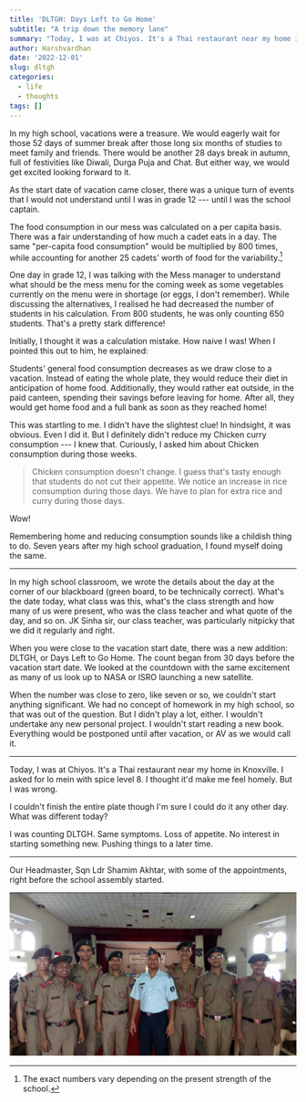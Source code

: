 ```yaml
---
title: 'DLTGH: Days Left to Go Home'
subtitle: "A trip down the memory lane"
summary: "Today, I was at Chiyos. It's a Thai restaurant near my home in Knoxville. I asked for lo mein with spice level 8. I thought it'd make me feel homely. But I was wrong."
author: Harshvardhan
date: '2022-12-01'
slug: dltgh
categories:
  - life
  - thoughts
tags: []
---
```


In my high school, vacations were a treasure. We would eagerly wait for those 52 days of summer break after those long six months of studies to meet family and friends. There would be another 28 days break in autumn, full of festivities like Diwali, Durga Puja and Chat. But either way, we would get excited looking forward to it.

As the start date of vacation came closer, there was a unique turn of events that I would not understand until I was in grade 12 --- until I was the school captain.

The food consumption in our mess was calculated on a per capita basis. There was a fair understanding of how much a cadet eats in a day. The same "per-capita food consumption" would be multiplied by 800 times, while accounting for another 25 cadets' worth of food for the variability.[^1]

[^1]: The exact numbers vary depending on the present strength of the school.

One day in grade 12, I was talking with the Mess manager to understand what should be the mess menu for the coming week as some vegetables currently on the menu were in shortage (or eggs, I don't remember). While discussing the alternatives, I realised he had decreased the number of students in his calculation. From 800 students, he was only counting 650 students. That's a pretty stark difference!

Initially, I thought it was a calculation mistake. How naive I was! When I pointed this out to him, he explained:

Students' general food consumption decreases as we draw close to a vacation. Instead of eating the whole plate, they would reduce their diet in anticipation of home food. Additionally, they would rather eat outside, in the paid canteen, spending their savings before leaving for home. After all, they would get home food and a full bank as soon as they reached home!

This was startling to me. I didn't have the slightest clue! In hindsight, it was obvious. Even I did it. But I definitely didn't reduce my Chicken curry consumption --- I knew that. Curiously, I asked him about Chicken consumption during those weeks.

> Chicken consumption doesn't change. I guess that's tasty enough that students do not cut their appetite. We notice an increase in rice consumption during those days. We have to plan for extra rice and curry during those days.

Wow!

Remembering home and reducing consumption sounds like a childish thing to do. Seven years after my high school graduation, I found myself doing the same.

---

In my high school classroom, we wrote the details about the day at the corner of our blackboard (green board, to be technically correct). What's the date today, what class was this, what's the class strength and how many of us were present, who was the class teacher and what quote of the day, and so on. JK Sinha sir, our class teacher, was particularly nitpicky that we did it regularly and right.

When you were close to the vacation start date, there was a new addition: DLTGH, or Days Left to Go Home. The count began from 30 days before the vacation start date. We looked at the countdown with the same excitement as many of us look up to NASA or ISRO launching a new satellite.

When the number was close to zero, like seven or so, we couldn't start anything significant. We had no concept of homework in my high school, so that was out of the question. But I didn't play a lot, either. I wouldn't undertake any new personal project. I wouldn't start reading a new book. Everything would be postponed until after vacation, or AV as we would call it.

---

Today, I was at Chiyos. It's a Thai restaurant near my home in Knoxville. I asked for lo mein with spice level 8. I thought it'd make me feel homely. But I was wrong.

I couldn't finish the entire plate though I'm sure I could do it any other day. What was different today?

I was counting DLTGH. Same symptoms. Loss of appetite. No interest in starting something new. Pushing things to a later time.

---

Our Headmaster, Sqn Ldr Shamim Akhtar, with some of the appointments, right before the school assembly started.

![](featured.png)
